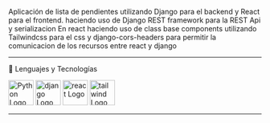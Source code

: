 Aplicación de lista de pendientes utilizando Django para el backend y React para el frontend.
haciendo uso de Django REST framework para la REST Api y serializacion 
En react haciendo uso de class base components
utilizando Tailwindcss para el css
y django-cors-headers para permitir la comunicacion de los recursos entre react y django

---
🧰 Lenguajes y Tecnologías 

<img src="https://cdn.worldvectorlogo.com/logos/python-4.svg" alt="Python Logo" width="50" height="50" />
<img src="https://cdn.worldvectorlogo.com/logos/django.svg" alt="django Logo" width="50" height="50" >
<img src="https://cdn.worldvectorlogo.com/logos/react-2.svg" alt="react Logo" width="50" height="50" >
<img src="https://cdn.worldvectorlogo.com/logos/tailwind-css-1.svg" alt="tailwind Logo" width="50" height="50" />

---
